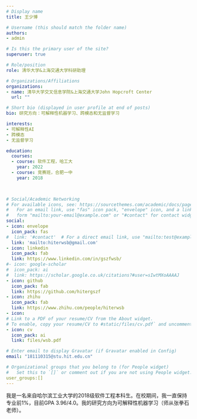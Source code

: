 ```yaml
---
# Display name
title: 王少博

# Username (this should match the folder name)
authors:
- admin

# Is this the primary user of the site?
superuser: true

# Role/position
role: 清华大学&上海交通大学科研助理

# Organizations/Affiliations
organizations:
- name: 清华大学交叉信息学院&上海交通大学John Hopcroft Center
  url: ""

# Short bio (displayed in user profile at end of posts)
bio: 研究方向：可解释性机器学习、跨模态和无监督学习

interests:
- 可解释性AI
- 跨模态
- 无监督学习

education:
  courses:
  - course: 软件工程，哈工大
    year: 2022
  - course: 竞赛班，合肥一中
	year: 2018
	


# Social/Academic Networking
# For available icons, see: https://sourcethemes.com/academic/docs/page-builder/#icons
#   For an email link, use "fas" icon pack, "envelope" icon, and a link in the
#   form "mailto:your-email@example.com" or "#contact" for contact widget.
social:
- icon: envelope
  icon_pack: fas
#  link: '#contact'  # For a direct email link, use "mailto:test@example.org".
  link: 'mailto:hiterwsb@gmail.com'
- icon: linkedin
  icon_pack: fab
  link: https://www.linkedin.com/in/gszfwsb/
#- icon: google-scholar
#  icon_pack: ai
#  link: https://scholar.google.co.uk/citations?#user=sIwtMXoAAAAJ
- icon: github
  icon_pack: fab
  link: https://github.com/hitergszf
- icon: zhihu
  icon_pack: fab
  link: https://www.zhihu.com/people/hiterwsb
- icon: 
# Link to a PDF of your resume/CV from the About widget.
# To enable, copy your resume/CV to #static/files/cv.pdf` and uncomment the lines below.
- icon: cv
  icon_pack: ai
  link: files/wsb.pdf

# Enter email to display Gravatar (if Gravatar enabled in Config)
email: "181110315@stu.hit.edu.cn"

# Organizational groups that you belong to (for People widget)
#   Set this to `[]` or comment out if you are not using People widget.
user_groups:[]
---
```


我是一名来自哈尔滨工业大学的2018级软件工程本科生。在校期间，我一直保持专业前1%，目前GPA 3.96/4.0。我的研究方向为可解释性机器学习（师从张拳石老师）。

